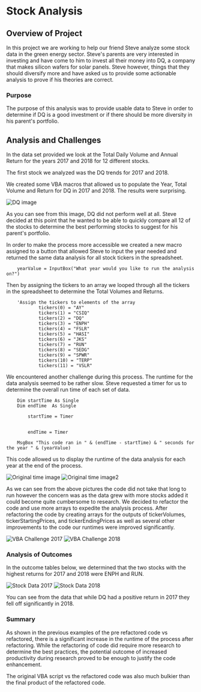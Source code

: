 # Stock Analysis

## Overview of Project
In this project we are working to help our friend Steve analyze some stock data in the green energy sector. Steve's parents are very interested in investing and have come to him to invest all their money into DQ, a company that makes silicon wafers for solar panels. Steve however, things that they should diversify more and have asked us to provide some actionable analysis to prove if his theories are correct.

### Purpose
The purpose of this analysis was to provide usable data to Steve in order to determine if DQ is a good investment or if there should be more diversity in his parent's portfolio.

## Analysis and Challenges
In the data set provided we look at the Total Daily Volume and Annual Return for the years 2017 and 2018 for 12 different stocks.

The first stock we analyzed was the DQ trends for 2017 and 2018.

We created some VBA macros that allowed us to populate the Year, Total Volume and Return for DQ in 2017 and 2018. The results were surprising.

![DQ image](/Stock-Analysis/resources/DQ_Analysis.png)

As you can see from this image, DQ did not perform well at all. Steve decided at this point that he wanted to be able to quickly compare all 12 of the stocks to determine the best performing stocks to suggest for his parent's portfolio.

In order to make the process more accessible we created a new macro assigned to a button that allowed Steve to input the year needed and returned the same data analysis for all stock tickers in the spreadsheet.

        yearValue = InputBox("What year would you like to run the analysis on?")

Then by assigning the tickers to an array we looped through all the tickers in the spreadsheet to determine the Total Volumes and Returns.

        'Assign the tickers to elements of the array
                tickers(0) = "AY"
                tickers(1) = "CSIQ"
                tickers(2) = "DQ"
                tickers(3) = "ENPH"
                tickers(4) = "FSLR"
                tickers(5) = "HASI"
                tickers(6) = "JKS"
                tickers(7) = "RUN"
                tickers(8) = "SEDG"
                tickers(9) = "SPWR"
                tickers(10) = "TERP"
                tickers(11) = "VSLR"

We encountered another challenge during this process. The runtime for the data analysis seemed to be rather slow. Steve requested a timer for us to determine the overall run time of each set of data.

        Dim startTime As Single
        Dim endTime  As Single

            startTime = Timer
            

            endTime = Timer
    
        MsgBox "This code ran in " & (endTime - startTime) & " seconds for the year " & (yearValue)

This code allowed us to display the runtime of the data analysis for each year at the end of the process.

![Original time image](/Stock-Analysis/resources/Pre_Refactoring_2017.png)
![Original time image2](/Stock-Analysis/resources/Pre_Refactoring_2018.png)

As we can see from the above pictures the code did not take that long to run however the concern was as the data grew with more stocks added it could become quite cumbersome to research. We decided to refactor the code and use more arrays to expedite the analysis process. After refactoring the code by creating arrays for the outputs of tickerVolumes, tickerStartingPrices, and tickerEndingPrices as well as several other improvements to the code our runtimes were improved significantly.

![VBA Challenge 2017](/Stock-Analysis/resources/VBA_Challenge_2017.png)
![VBA Challenge 2018](/Stock-Analysis/resources/VBA_Challenge_2018.png)

### Analysis of Outcomes 
In the outcome tables below, we determined that the two stocks with the highest returns for 2017 and 2018 were ENPH and RUN.

![Stock Data 2017](/Stock-Analysis/resources/Stock_Data_2017.png)
![Stock Data 2018](/Stock-Analysis/resources/Stock_Data_2017.png)

You can see from the data that while DQ had a positive return in 2017 they fell off significantly in 2018.

### Summary

As shown in the previous examples of the pre refactored code vs refactored, there is a significant increase in the runtime of the process after refactoring. While the refactoring of code did require more research to determine the best practices, the potential outcome of increased productivity during research proved to be enough to justify the code enhancement.

The original VBA script vs the refactored code was also much bulkier than the final product of the refactored code.

